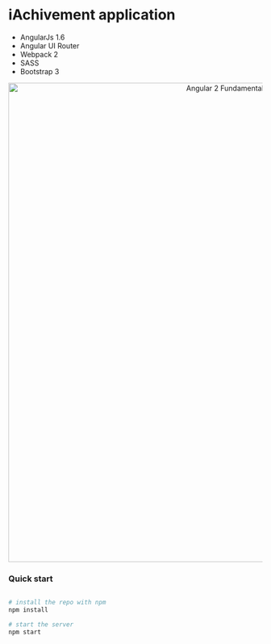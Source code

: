 # iAchivement application

* AngularJs 1.6
* Angular UI Router
* Webpack 2
* SASS
* Bootstrap 3

<p align="center">
  <a href="https://github.com/lubkoKuzenko/Achivement" target="_blank">
    <img width="850" height="950" alt="Angular 2 Fundamentals" src="https://image.prntscr.com/image/Q_IWQayaTACvmvJWu7cjkA.png">
  </a>
</p>

### Quick start

```bash

# install the repo with npm
npm install

# start the server
npm start
```